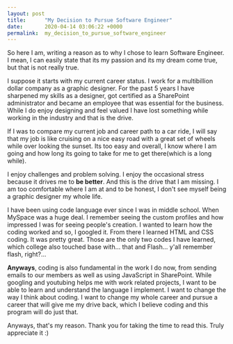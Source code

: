 ```yaml
---
layout: post
title:      "My Decision to Pursue Software Engineer"
date:       2020-04-14 03:06:22 +0000
permalink:  my_decision_to_pursue_software_engineer
---
```



So here I am, writing a reason as to why I chose to learn Software Engineer. I mean, I can easily state that its my passion and its my dream come true, but that is not really true.

I suppose it starts with my current career status. I work for a multibillion dollar company as a graphic designer. For the past 5 years I have sharpened my skills as a designer, got certified as a SharePoint administrator and  became an employee that was essential for the business. While I do enjoy designing and feel valued I have lost something while working in the industry and that is the drive.

If I was to compare my current job and career path to a car ride, I will say that my job is like cruising on a nice easy road with a great set of wheels while over looking the sunset. Its too easy and overall, I know where I am going and how long its going to take for me to get there(which is a long while). 

I enjoy challenges and problem solving. I enjoy the occasional stress because it drives me to **be better**. And this is the drive that I am missing. I am too comfortable where I am at and to be honest, I don't see myself being a graphic designer my whole life.

I have been using code language ever since I was in middle school. When MySpace was a huge deal. I remember seeing the custom profiles and how impressed I was for seeing people's creation. I wanted to learn how the coding worked and so, I googled it. From there I learned HTML and CSS coding. It was pretty great. Those are the only two codes I have learned, which college also touched base with... that and Flash... y'all remember flash, right?...

**Anyways**, coding is also fundamental in the work I do now, from sending emails to our members as well as using JavaScript in SharePoint. While googling and youtubing helps me with work related projects, I want to be able to learn and understand the language I implement. I want to change the way I think about coding. I want to change my whole career and pursue a career that will give me my drive back, which I believe coding and this program will do just that.

Anyways, that's my reason. Thank you for taking the time to read this. Truly appreciate it :)
